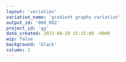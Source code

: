 ```yaml
---
layout: 'variation'
variation_name: 'gradient graphs variation'
output_id: '000_002'
project_id: 'gg'
date_created: 2023-08-29 15:15:00 -0000
wip: false
background: 'black'
column: 2
---
```

